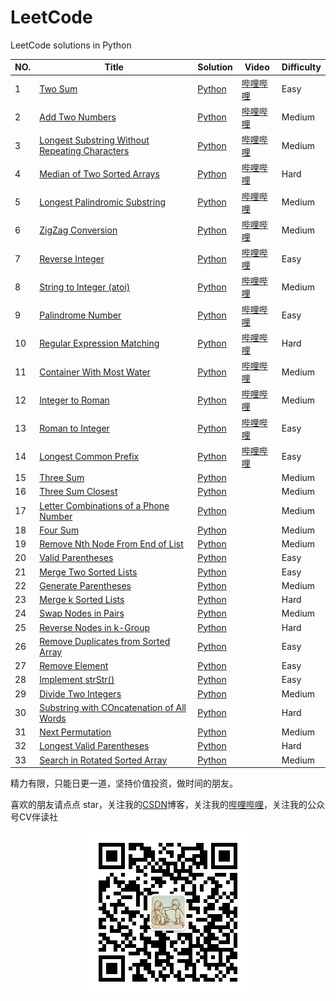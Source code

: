 # LeetCode

LeetCode solutions in Python

| NO.  | Title                                                        | Solution                                                     | Video                                                   | Difficulty |
| ---- | ------------------------------------------------------------ | ------------------------------------------------------------ | ------------------------------------------------------- | ---------- |
| 1    | [Two Sum](https://leetcode.com/problems/two-sum)             | [Python](solution_python/001%20Two%20Sum.ipynb)              | [哔哩哔哩](https://www.bilibili.com/video/BV1f5411p7d5) | Easy       |
| 2    | [Add Two Numbers](https://leetcode-cn.com/problems/add-two-numbers/) | [Python](solution_python/002%20Add%20Two%20Numbers.ipynb)    | [哔哩哔哩](https://www.bilibili.com/video/BV1rV411r71c) | Medium     |
| 3    | [Longest Substring Without Repeating Characters](https://leetcode-cn.com/problems/longest-substring-without-repeating-characters/) | [Python](solution_python/003%20Longest%20Substring%20Without%20Repeating%20Characters.ipynb) | [哔哩哔哩](https://www.bilibili.com/video/BV1YK4y1x71S) | Medium     |
| 4    | [Median of Two Sorted Arrays](https://leetcode-cn.com/problems/median-of-two-sorted-arrays/) | [Python](solution_python/004%20Median%20of%20Two%20Sorted%20Arrays.ipynb) | [哔哩哔哩](https://www.bilibili.com/video/BV1GA411B7gd) | Hard       |
| 5    | [Longest Palindromic Substring](https://leetcode-cn.com/problems/longest-palindromic-substring/) | [Python](solution_python/005%20Longest%20Palindromic%20Substring.ipynb) | [哔哩哔哩](https://www.bilibili.com/video/BV17D4y1Q7JR) | Medium     |
| 6    | [ZigZag Conversion](https://leetcode-cn.com/problems/zigzag-conversion/) | [Python](solution_python/006%20ZigZag%20Conversion.ipynb)    | [哔哩哔哩](https://www.bilibili.com/video/BV1cK4y147nE) | Medium     |
| 7    | [Reverse Integer](https://leetcode-cn.com/problems/reverse-integer) | [Python](solution_python/007%20Reverse%20Integer.ipynb)      | [哔哩哔哩](https://www.bilibili.com/video/BV11C4y1a76d) | Easy       |
| 8    | [String to Integer (atoi)](https://leetcode-cn.com/problems/string-to-integer-atoi/) | [Python](solution_python/008%20String%20to%20Integer%20(atoi).ipynb) | [哔哩哔哩](https://www.bilibili.com/video/BV1UC4y1a7Vf) | Medium     |
| 9    | [Palindrome Number](https://leetcode-cn.com/problems/palindrome-number/) | [Python](solution_python/009%20Palindrome%20Number.ipynb)    | [哔哩哔哩](https://www.bilibili.com/video/BV1oC4y1a764) | Easy       |
| 10   | [Regular Expression Matching](https://leetcode-cn.com/problems/regular-expression-matching/) | [Python](solution_python/010%20Regular%20Expression%20Matching.ipynb) | [哔哩哔哩](https://www.bilibili.com/video/BV1op4y1D7nJ) | Hard       |
| 11   | [Container With Most Water](https://leetcode-cn.com/problems/container-with-most-water/) | [Python](solution_python/011%20Container%20With%20Most%20Water.ipynb) | [哔哩哔哩](https://www.bilibili.com/video/BV1Dp4y1D7Qj) | Medium     |
| 12   | [Integer to Roman](https://leetcode-cn.com/problems/integer-to-roman/) | [Python](solution_python/012%20Integer%20to%20Roman.ipynb)   | [哔哩哔哩](https://www.bilibili.com/video/BV1Bg4y1v7tW) | Medium     |
| 13   | [Roman to Integer](https://leetcode-cn.com/problems/roman-to-integer/) | [Python](solution_python/013%20Roman%20to%20Integer.ipynb)   | [哔哩哔哩](https://www.bilibili.com/video/BV1w54y1z77L) | Easy       |
| 14   | [Longest Common Prefix](https://leetcode-cn.com/problems/longest-common-prefix/) | [Python](solution_python/014%20Longest%20Common%20Prefix.ipynb) | [哔哩哔哩](https://www.bilibili.com/video/BV1d5411Y7gY) | Easy       |
| 15   | [Three Sum](https://leetcode-cn.com/problems/3sum/)          | [Python](solution_python/015%203Sum.ipynb)                   |                                                         | Medium     |
| 16   | [Three Sum Closest](https://leetcode-cn.com/problems/3sum-closest/) | [Python](solution_python/016%203Sum%20Closest.ipynb)         |                                                         | Medium     |
| 17   | [Letter Combinations of a Phone Number](https://leetcode-cn.com/problems/letter-combinations-of-a-phone-number/) | [Python](solution_python/017%20Letter%20Combinations%20of%20a%20Phone%20Number.ipynb) |                                                         | Medium     |
| 18   | [Four Sum](https://leetcode-cn.com/problems/4sum/)           | [Python](solution_python/018%204Sum.ipynb)                   |                                                         | Medium     |
| 19   | [Remove Nth Node From End of List](https://leetcode-cn.com/problems/remove-nth-node-from-end-of-list/) | [Python](solution_python/019%20Remove%20Nth%20Node%20From%20End%20of%20List.ipynb) |                                                         | Medium     |
| 20   | [Valid Parentheses](https://leetcode-cn.com/problems/valid-parentheses/) | [Python](solution_python/020%20alid%20Parentheses.ipynb)     |                                                         | Easy       |
| 21   | [Merge Two Sorted Lists](https://leetcode-cn.com/problems/merge-two-sorted-lists/) | [Python](solution_python/021%20Merge%20Two%20Sorted%20Lists.ipynb) |                                                         | Easy       |
| 22   | [Generate Parentheses](https://leetcode-cn.com/problems/generate-parentheses/) | [Python](solution_python/022%20Generate%20Parentheses.ipynb) |                                                         | Medium     |
| 23   | [Merge k Sorted Lists](https://leetcode-cn.com/problems/merge-k-sorted-lists/) | [Python](solution_python/023%20Merge%20k%20Sorted%20Lists.ipynb) |                                                         | Hard       |
| 24   | [Swap Nodes in Pairs](https://leetcode-cn.com/problems/swap-nodes-in-pairs/) | [Python](solution_python/024%20Swap%20Nodes%20in%20Pairs.ipynb) |                                                         | Medium     |
| 25   | [Reverse Nodes in k-Group](https://leetcode-cn.com/problems/reverse-nodes-in-k-group/) | [Python](solution_python/025%20Reverse%20Nodes%20in%20k-Group.ipynb) |                                                         | Hard       |
| 26   | [Remove Duplicates from Sorted Array](https://leetcode-cn.com/problems/remove-duplicates-from-sorted-array/) | [Python](solution_python/026%20Remove%20Duplicates%20from%20Sorted%20Array.ipynb) |                                                         | Easy       |
| 27   | [Remove Element](https://leetcode-cn.com/problems/remove-element/) | [Python](solution_python/027%20Remove%20Element.ipynb)       |                                                         | Easy       |
| 28   | [Implement strStr()](https://leetcode-cn.com/problems/implement-strstr/) | [Python](solution_python/028%20Implement%20strStr().ipynb)   |                                                         | Easy       |
| 29   | [Divide Two Integers](https://leetcode-cn.com/problems/divide-two-integers/) | [Python](solution_python/029%20Divide%20Two%20Integers.ipynb) |                                                         | Medium     |
| 30   | [Substring with COncatenation of All Words](https://leetcode-cn.com/problems/substring-with-concatenation-of-all-words/) | [Python](solution_python/030%20Substring%20with%20Concatenation%20of%20All%20Words.ipynb) |                                                         | Hard       |
| 31   | [Next Permutation](https://leetcode-cn.com/problems/next-permutation/) | [Python](solution_python/031%20Next%20Permutaion.ipynb)      |                                                         | Medium     |
| 32   | [Longest Valid Parentheses](https://leetcode-cn.com/problems/longest-valid-parentheses/) | [Python](solution_python/032%20Longest%20Valid%20Parentheses.ipynb) |                                                         | Hard       |
| 33   | [Search in Rotated Sorted Array](https://leetcode-cn.com/problems/search-in-rotated-sorted-array/) | [Python](solution_python/033%20Search%20in%20Rotated%20Sorted%20Array.ipynb) |                                                         | Medium     |

  

  

精力有限，只能日更一道，坚持价值投资，做时间的朋友。  

喜欢的朋友请点点 star，关注我的[CSDN](https://mp.csdn.net/console/article)博客，关注我的[哔哩哔哩](https://space.bilibili.com/424394389?spm_id_from=333.788.b_765f7570696e666f.1)，关注我的公众号CV伴读社

<div align=center><img src="https://github.com/xiaoxuebajie/LeetCode/raw/master/solution_python/images/qrcode.jpg" style='zoom:100%'>

